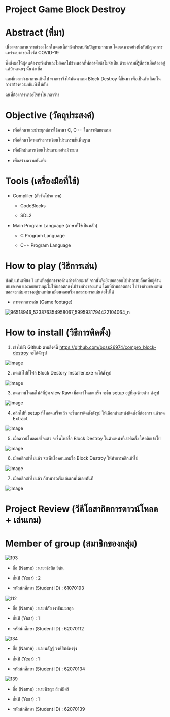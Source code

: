 # Project Game Block Destroy

# Abstract (ที่มา)

เนื่องจากสถานการณ์ของโลกในตอนนี้กำลังประสบกับปัญหามากมาย โดยเฉพาะอย่างยิ่งกับปัญหาการแพร่ระบาดของไวรัส COVID-19 

ซึ่งส่งผลให้ผู้คนต้องระวังตัวและไม่ออกไปข้างนอกที่พักอาศัยถ้าไม่จำเป็น ด้วยความที่รู้สึกว่าเมื่อต้องอยู่แต่บ้านเฉยๆ นั้นน่าเบื่อ 

และมีเวลาว่างมากจนเกินไป พวกเราจึงได้พัฒนาเกม Block Destroy นี้ขึ้นมา เพื่อเป็นตัวเลือกในการสร้างความบันเทิงให้กับ

คนที่ต้องการหาอะไรทำในเวลาว่าง

# Objective (วัตถุประสงค์)

-  เพื่อศึกษาและประยุกต์การใช้ภาษา C, C++ ในการพัฒนาเกม

-  เพื่อศึกษาโครงสร้างการเขียนโปรแกรมขั้นพื้นฐาน

-  เพื่อฝึกฝนการเขียนโปรแกรมอย่างมีระบบ

-  เพื่อสร้างความบันเทิง

# Tools (เครื่องมือที่ใช้)

- Compliler (ตัวรันโปรแกรม)

  - CodeBlocks
  
  - SDL2

- Main Program Language (ภาษาที่ใช้เป็นหลัก)

  - C Program Language
  
  - C++ Program Language

# How to play (วิธีการเล่น)

บังคับแท่นเพียง 1 แท่นที่อยู่กลางจอด้านล่างด้วยเมาส์ จากนั้นจึงยิงบอลออกไปทำลายบล็อคที่อยู่ด้านบนของจอ และคอยควบคุมไม่ให้บอลตกลงไปข้างล่างของแท่น โดยที่ถ้าบอลตกลง
ไปข้างล่างของแท่น บอลจะกลับมาวางอยู่บนแท่นเหมือนตอนเริ่ม และสามารถเล่นต่อไปได้

-  ภาพจากการเล่น (Game footage)

  ![96518946_523876354958067_5995931794422104064_n](https://user-images.githubusercontent.com/56310456/81338010-1d779a00-90d6-11ea-8831-fa93645d92fe.png)

# How to install (วิธีการติดตั้ง)

1. เข้าไปยัง Github ตามลิ้งค์นี้ https://github.com/boss26974/compro_block-destroy จะได้ดังรูป

![image](https://user-images.githubusercontent.com/56310456/81340800-a98bc080-90da-11ea-8dd2-99c47be2e47c.png)

2. กดเข้าไปที่ไฟล์ Block Destory Installer.exe จะได้ดังรูป

![image](https://user-images.githubusercontent.com/56310456/81341319-89103600-90db-11ea-807a-8c4b3a31bdc4.png)

3. กดดาวน์โหลดไฟล์ที่ปุ่ม view Raw เมื่อดาว์โหลดเสร็จ จะขึ้น setup อยู่ที่มุมซ้ายล่าง ดังรูป

![image](https://user-images.githubusercontent.com/56310456/81341657-1b183e80-90dc-11ea-9b64-0b653c69898e.png)

4. คลิกไปที่ setup ที่โหลดเสร็จแล้ว จะขึ้นการติดตั้งดังรูป ให้เลือกตำแหน่งติดตั้งที่ต้องการ แล้วกด Extract

![image](https://user-images.githubusercontent.com/56310456/81341993-adb8dd80-90dc-11ea-8679-706ad490a766.png)

5. เมื่อดาวน์โหลดเสร็จแล้ว จะขึ้นไฟล์ชื่อ Block Destroy ในตำแหน่งที่เราติดตั้ง ให้คลิกเข้าไป

![image](https://user-images.githubusercontent.com/56310456/81342711-dee5dd80-90dd-11ea-9463-541ae8f1aad1.png)

6. เมื่อคลิกเข้าไปแล้ว จะเห็นไอคอนเกมชื่อ Block Destroy ให้ทำการคลิกเข้าไป

![image](https://user-images.githubusercontent.com/56310456/81342989-64698d80-90de-11ea-90b3-8808afca1a0e.png)

7. เมื่อคลิกเข้าไปแล้ว ก็สามารถเริ่มเล่นเกมได้เลยทันที

![image](https://user-images.githubusercontent.com/56310456/81343276-e78ae380-90de-11ea-8228-6d2decc8d924.png)

# Project Review (วีดีโอสาถิตการดาวน์โหลด + เล่นเกม)

# Member of group (สมาชิกของกลุ่ม)

![193](https://user-images.githubusercontent.com/56310456/81300534-fd2de800-90a1-11ea-9811-4cb88acfb1df.jpg)

-  ชื่อ (Name) : นายวชิรสิต ยี่ตัน

-  ชั้นปี (Year) : 2

-  รหัสนักศึกษา (Student ID) : 61070193

![112](https://user-images.githubusercontent.com/56310456/81301059-c0162580-90a2-11ea-8ba3-487f60596865.jpg)

-  ชื่อ (Name) : นายปภัส เงาธัมมะสกุล

-  ชั้นปี (Year) : 1

-  รหัสนักศึกษา (Student ID) : 62070112

![134](https://user-images.githubusercontent.com/56310456/81301515-5a766900-90a3-11ea-94ae-d075a604dda0.jpg)

-  ชื่อ (Name) : นายพลัฏฐ์ วงศ์สิทธ์พรรุ่ง

-  ชั้นปี (Year) : 1

-  รหัสนักศึกษา (Student ID) : 62070134

![139](https://user-images.githubusercontent.com/56310456/81301920-e2f50980-90a3-11ea-9522-0b9d950d9729.jpg)

-  ชื่อ (Name) : นายพิชญะ สิงห์มีศรี

-  ชั้นปี (Year) : 1

-  รหัสนักศึกษา (Student ID) : 62070139
